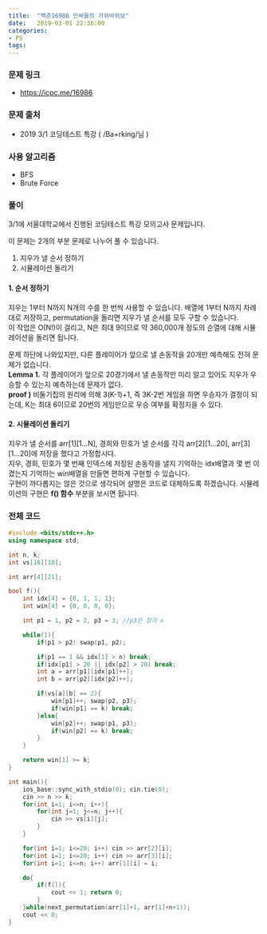 ```yaml
---
title:  "백준16986 인싸들의 가위바위보"
date:   2019-03-01 22:36:00
categories:
- PS
tags:
---
```


### 문제 링크
* https://icpc.me/16986

### 문제 출처
* 2019 3/1 코딩테스트 특강 ( /Ba+rking/님 )

### 사용 알고리즘
* BFS
* Brute Force

### 풀이
3/1에 서울대학교에서 진행된 코딩테스트 특강 모의고사 문제입니다.<br>

이 문제는 2개의 부분 문제로 나누어 풀 수 있습니다.
1. 지우가 낼 순서 정하기
2. 시뮬레이션 돌리기

#### 1. 순서 정하기
지우는 1부터 N까지 N개의 수를 한 번씩 사용할 수 있습니다. 배열에 1부터 N까지 차례대로 저장하고, permutation을 돌리면 지우가 낼 순서를 모두 구할 수 있습니다.<br>
이 작업은 O(N!)이 걸리고, N은 최대 9이므로 약 360,000개 정도의 순열에 대해 시뮬레이션을 돌리면 됩니다.

문제 하단에 나와있지만, 다른 플레이어가 앞으로 낼 손동작을 20개만 예측해도 전혀 문제가 없습니다.<br>
**Lemma 1.** 각 플레이어가 앞으로 20경기에서 낼 손동작만 미리 알고 있어도 지우가 우승할 수 있는지 예측하는데 문제가 없다.<br>
**proof )** 비둘기집의 원리에 의해 3(K-1)+1, 즉 3K-2번 게임을 하면 우승자가 결정이 되는데, K는 최대 6이므로 20번의 게임만으로 우승 여부를 확정지을 수 있다.

#### 2. 시뮬레이션 돌리기
지우가 낼 순서를 arr[1][1...N], 경희와 민호가 낼 순서를 각각 arr[2][1...20], arr[3][1...20]에 저장을 했다고 가정합시다.<Br>
지우, 경희, 민호가 몇 번째 인덱스에 저장된 손동작을 낼지 기억하는 idx배열과 몇 번 이겼는지 기억하는 win배열을 만들면 편하게 구현할 수 있습니다.<br>
구현이 까다롭지는 않은 것으로 생각되어 설명은 코드로 대체하도록 하겠습니다. 시뮬레이션의 구현은 **f() 함수** 부분을 보시면 됩니다.


### 전체 코드
```cpp
#include <bits/stdc++.h>
using namespace std;

int n, k;
int vs[10][10];

int arr[4][21];

bool f(){
	int idx[4] = {0, 1, 1, 1};
	int win[4] = {0, 0, 0, 0};

	int p1 = 1, p2 = 2, p3 = 3; //p3은 참가 x

	while(1){
		if(p1 > p2) swap(p1, p2);

		if(p1 == 1 && idx[1] > n) break;
		if(idx[p1] > 20 || idx[p2] > 20) break;
		int a = arr[p1][idx[p1]++];
		int b = arr[p2][idx[p2]++];

		if(vs[a][b] == 2){
			win[p1]++; swap(p2, p3);
			if(win[p1] == k) break;
		}else{
			win[p2]++; swap(p1, p3);
			if(win[p2] == k) break;
		}
	}

	return win[1] >= k;
}

int main(){
	ios_base::sync_with_stdio(0); cin.tie(0);
	cin >> n >> k;
	for(int i=1; i<=n; i++){
		for(int j=1; j<=n; j++){
			cin >> vs[i][j];
		}
	}

	for(int i=1; i<=20; i++) cin >> arr[2][i];
	for(int i=1; i<=20; i++) cin >> arr[3][i];
	for(int i=1; i<=n; i++) arr[1][i] = i;

	do{
		if(f()){
			cout << 1; return 0;
		}
	}while(next_permutation(arr[1]+1, arr[1]+n+1));
	cout << 0;
}
```

